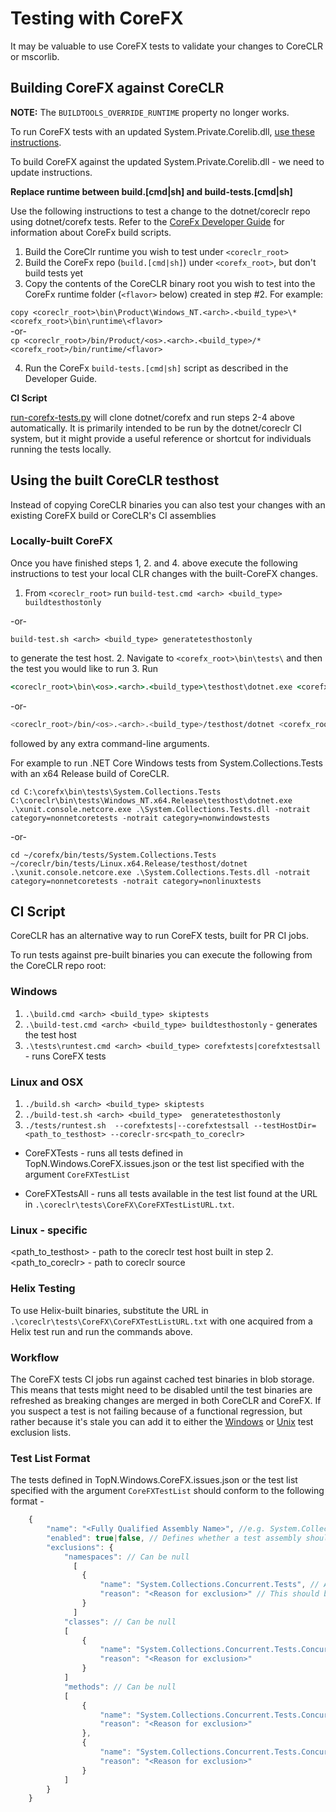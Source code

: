 Testing with CoreFX
===================

It may be valuable to use CoreFX tests to validate your changes to CoreCLR or mscorlib.

## Building CoreFX against CoreCLR
**NOTE:** The `BUILDTOOLS_OVERRIDE_RUNTIME` property no longer works.

To run CoreFX tests with an updated System.Private.Corelib.dll, [use these instructions](https://github.com/dotnet/corefx/blob/master/Documentation/project-docs/developer-guide.md#testing-with-private-coreclr-bits).

To build CoreFX against the updated System.Private.Corelib.dll - we need to update instructions.

**Replace runtime between build.[cmd|sh] and build-tests.[cmd|sh]**

Use the following instructions to test a change to the dotnet/coreclr repo using dotnet/corefx tests.  Refer to the [CoreFx Developer Guide](https://github.com/dotnet/corefx/blob/master/Documentation/project-docs/developer-guide.md) for information about CoreFx build scripts.

1. Build the CoreClr runtime you wish to test under `<coreclr_root>`
2. Build the CoreFx repo (`build.[cmd|sh]`) under `<corefx_root>`, but don't build tests yet
3. Copy the contents of the CoreCLR binary root you wish to test into the CoreFx runtime folder (`<flavor>` below) created in step #2.  For example:

  `copy <coreclr_root>\bin\Product\Windows_NT.<arch>.<build_type>\* <corefx_root>\bin\runtime\<flavor>`  
  -or-  
  `cp <coreclr_root>/bin/Product/<os>.<arch>.<build_type>/* <corefx_root>/bin/runtime/<flavor>`  
  
4. Run the CoreFx `build-tests.[cmd|sh]` script as described in the Developer Guide.

**CI Script**

[run-corefx-tests.py](https://github.com/dotnet/coreclr/blob/master/tests/scripts/run-corefx-tests.py) will clone dotnet/corefx and run steps 2-4 above automatically.  It is primarily intended to be run by the dotnet/coreclr CI system, but it might provide a useful reference or shortcut for individuals running the tests locally.

## Using the built CoreCLR testhost 

Instead of copying CoreCLR binaries you can also test your changes with an existing CoreFX build or CoreCLR's CI assemblies

### Locally-built CoreFX 

Once you have finished steps 1, 2. and 4. above execute the following instructions to test your local CLR changes with the built-CoreFX changes.

1. From `<coreclr_root>` run
`build-test.cmd <arch> <build_type> buildtesthostonly` 

-or-

`build-test.sh <arch> <build_type> generatetesthostonly` 

to generate the test host.
2. Navigate to `<corefx_root>\bin\tests\` and then the test you would like to run
3. Run

```cmd
<coreclr_root>\bin\<os>.<arch>.<build_type>\testhost\dotnet.exe <corefx_root>\bin\tests\<testname>\xunit.console.netcore.exe <testname>.dll
```
-or-

```sh
<coreclr_root>/bin/<os>.<arch>.<build_type>/testhost/dotnet <corefx_root>/bin/tests/<testname>/xunit.console.netcore.exe <testname>.dll
```

followed by any extra command-line arguments.

For example to run .NET Core Windows tests from System.Collections.Tests with an x64 Release build of CoreCLR.
```
cd C:\corefx\bin\tests\System.Collections.Tests
C:\coreclr\bin\tests\Windows_NT.x64.Release\testhost\dotnet.exe .\xunit.console.netcore.exe .\System.Collections.Tests.dll -notrait category=nonnetcoretests -notrait category=nonwindowstests
```

-or-

```
cd ~/corefx/bin/tests/System.Collections.Tests
~/coreclr/bin/tests/Linux.x64.Release/testhost/dotnet .\xunit.console.netcore.exe .\System.Collections.Tests.dll -notrait category=nonnetcoretests -notrait category=nonlinuxtests
```

## CI Script
CoreCLR has an alternative way to run CoreFX tests, built for PR CI jobs.

To run tests against pre-built binaries you can execute the following from the CoreCLR repo root:

### Windows
1. `.\build.cmd <arch> <build_type> skiptests`
2. `.\build-test.cmd <arch> <build_type> buildtesthostonly` - generates the test host
3. `.\tests\runtest.cmd <arch> <build_type> corefxtests|corefxtestsall` - runs CoreFX tests

### Linux and OSX
1. `./build.sh <arch> <build_type> skiptests`
2. `./build-test.sh <arch> <build_type>  generatetesthostonly`
3. `./tests/runtest.sh  --corefxtests|--corefxtestsall --testHostDir=<path_to_testhost> --coreclr-src<path_to_coreclr>`

+ CoreFXTests - runs all tests defined in TopN.Windows.CoreFX.issues.json or the test list specified with the argument `CoreFXTestList`

+ CoreFXTestsAll - runs all tests available in the test list found at the URL in `.\coreclr\tests\CoreFX\CoreFXTestListURL.txt`.
### Linux - specific
&lt;path_to_testhost&gt; - path to the coreclr test host built in step 2.
&lt;path_to_coreclr&gt; - path to coreclr source 

### Helix Testing
To use Helix-built binaries, substitute the URL in `.\coreclr\tests\CoreFX\CoreFXTestListURL.txt` with one acquired from a Helix test run and run the commands above.

### Workflow
The CoreFX tests CI jobs run against cached test binaries in blob storage. This means that tests might need to be disabled until the test binaries are refreshed as breaking changes are merged in both CoreCLR and CoreFX. If you suspect a test is not failing because of a functional regression, but rather because it's stale you can add it to either the [Windows](https://github.com/dotnet/coreclr/blob/master/tests/CoreFX/TopN.CoreFX.x64.Windows.issues.json) or [Unix](https://github.com/dotnet/coreclr/blob/master/tests/CoreFX/TopN.CoreFX.x64.Unix.issues.json) test exclusion lists.

### Test List Format
The tests defined in TopN.Windows.CoreFX.issues.json or the test list specified with the argument `CoreFXTestList` should conform to the following format -
```js
    {
        "name": "<Fully Qualified Assembly Name>", //e.g. System.Collections.Concurrent.Tests
        "enabled": true|false, // Defines whether a test assembly should be run. If set to false any tests with the same name will not be run even if corefxtestsall is specified
        "exclusions": {
            "namespaces": // Can be null
              [
                {
                    "name": "System.Collections.Concurrent.Tests", // All test methods under this namespace will be skipped
                    "reason": "<Reason for exclusion>" // This should be a link to the GitHub issue describing the problem
                }
              ]
            "classes": // Can be null
            [
                {
                    "name": "System.Collections.Concurrent.Tests.ConcurrentDictionaryTests", // All test methods in this class will be skipped
                    "reason": "<Reason for exclusion>"
                }
            ]
            "methods": // Can be null
            [
                {
                    "name": "System.Collections.Concurrent.Tests.ConcurrentDictionaryTests.TestAddNullValue_IDictionary_ReferenceType_null",
                    "reason": "<Reason for exclusion>"
                },
                {
                    "name": "System.Collections.Concurrent.Tests.ConcurrentDictionaryTests.TestAddNullValue_IDictionary_ValueType_null_add",
                    "reason": "<Reason for exclusion>"
                }
            ]
        }
    }
```